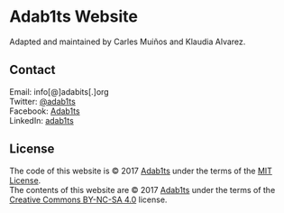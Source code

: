 # Adab1ts Website

Adapted and maintained by Carles Muiños and Klaudia Alvarez.  


## Contact

Email:    info[@]adabits[.]org  
Twitter:  [@adab1ts](https://twitter.com/adab1ts)  
Facebook: [Adab1ts](https://www.facebook.com/Adab1ts)  
LinkedIn: [adab1ts](https://www.linkedin.com/company/adab1ts)  


## License

The code of this website is &copy; 2017 [Adab1ts](https://www.adabits.org) under the terms of the [MIT License](LICENSE.md).  
The contents of this website are &copy; 2017 [Adab1ts](https://www.adabits.org) under the terms of the [Creative Commons BY-NC-SA 4.0](http://creativecommons.org/licenses/by-nc-sa/4.0/deed) license.
